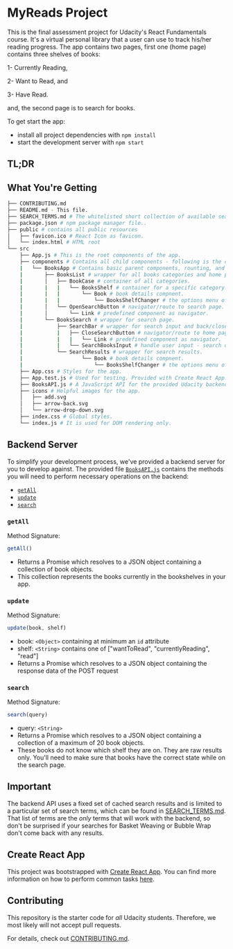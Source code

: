 # MyReads Project

This is the final assessment project for Udacity's React Fundamentals course.
It's a virtual personal library that a user can use to track his/her reading progress.
The app contains two pages, first one (home page) contains three shelves of books:

1- Currently Reading,

2- Want to Read, and

3- Have Read.

and, the second page is to search for books.

To get start the app:

* install all project dependencies with `npm install`
* start the development server with `npm start`

## TL;DR

## What You're Getting
```bash
├── CONTRIBUTING.md
├── README.md - This file.
├── SEARCH_TERMS.md # The whitelisted short collection of available search terms.
├── package.json # npm package manager file..
├── public # contains all public resources
│   ├── favicon.ico # React Icon as favicon.
│   └── index.html # HTML root
└── src
    ├── App.js # This is the root components of the app.
    ├── components # Contains all child components - following is the components tree.
    |   └── BooksApp # Contains basic parent components, rounting, and functionality.
    |       ├── BooksList # wrapper for all books categories and home page header.
    |       │   ├── BookCase # container of all categories.
    |       |   |   └── BooksShelf # container for a specific category.
    |       |   |       └── Book # book details compnent.
    |       |   |           └── BooksShelfChanger # the options menu of book.
    |       │   └── OpenSearchButton # navigator/route to search page.
    |       │       └── Link # predefined component as navigator.
    |       └── BooksSearch # wrapper for search page.
    |           ├── SearchBar # wrapper for search input and back/close search link.
    |           |   ├── CloseSearchButton # navigator/route to home page. 
    |           |   |   └── Link # predefined component as navigator.
    |           |   └── SearchBooksInput # handle user input - search queries.
    |           └── SearchResults # wrapper for search results.
    |                   └── Book # book details compnent.
    |                       └── BooksShelfChanger # the options menu of book.
    ├── App.css # Styles for the app.
    ├── App.test.js # Used for testing. Provided with Create React App.
    ├── BooksAPI.js # A JavaScript API for the provided Udacity backend. Details for the methods are below.
    ├── icons # Helpful images for the app.
    │   ├── add.svg
    │   ├── arrow-back.svg
    │   └── arrow-drop-down.svg
    ├── index.css # Global styles.
    └── index.js # It is used for DOM rendering only.
```

## Backend Server

To simplify your development process, we've provided a backend server for you to develop against. The provided file [`BooksAPI.js`](src/BooksAPI.js) contains the methods you will need to perform necessary operations on the backend:

* [`getAll`](#getall)
* [`update`](#update)
* [`search`](#search)

### `getAll`

Method Signature:

```js
getAll()
```

* Returns a Promise which resolves to a JSON object containing a collection of book objects.
* This collection represents the books currently in the bookshelves in your app.

### `update`

Method Signature:

```js
update(book, shelf)
```

* book: `<Object>` containing at minimum an `id` attribute
* shelf: `<String>` contains one of ["wantToRead", "currentlyReading", "read"]  
* Returns a Promise which resolves to a JSON object containing the response data of the POST request

### `search`

Method Signature:

```js
search(query)
```

* query: `<String>`
* Returns a Promise which resolves to a JSON object containing a collection of a maximum of 20 book objects.
* These books do not know which shelf they are on. They are raw results only. You'll need to make sure that books have the correct state while on the search page.

## Important
The backend API uses a fixed set of cached search results and is limited to a particular set of search terms, which can be found in [SEARCH_TERMS.md](SEARCH_TERMS.md). That list of terms are the _only_ terms that will work with the backend, so don't be surprised if your searches for Basket Weaving or Bubble Wrap don't come back with any results.

## Create React App

This project was bootstrapped with [Create React App](https://github.com/facebookincubator/create-react-app). You can find more information on how to perform common tasks [here](https://github.com/facebookincubator/create-react-app/blob/master/packages/react-scripts/template/README.md).

## Contributing

This repository is the starter code for _all_ Udacity students. Therefore, we most likely will not accept pull requests.

For details, check out [CONTRIBUTING.md](CONTRIBUTING.md).

